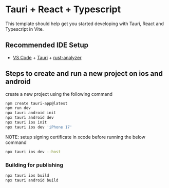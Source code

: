 # Tauri + React + Typescript

This template should help get you started developing with Tauri, React and Typescript in Vite.

## Recommended IDE Setup

- [VS Code](https://code.visualstudio.com/) + [Tauri](https://marketplace.visualstudio.com/items?itemName=tauri-apps.tauri-vscode) + [rust-analyzer](https://marketplace.visualstudio.com/items?itemName=rust-lang.rust-analyzer)



## Steps to create and run a new project on ios and android

create a new project using the following command
```bash
npm create tauri-app@latest
npm run dev
npx tauri android init
npx tauri android dev
npx tauri ios init
npx tauri ios dev 'iPhone 17'
```

NOTE: setup signing certificate in xcode before running the below command
```bash
npx tauri ios dev --host
```

### Building for publishing

```bash
npx tauri ios build
npx tauri android build
```